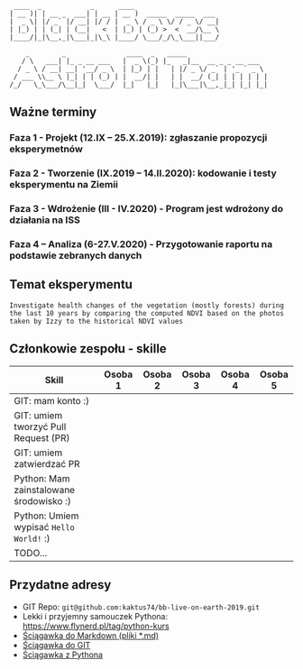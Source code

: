 ```
 ____  _            _      ____                     
| __ )| | __ _  ___| | __ | __ )  _____  _____  ___ 
|  _ \| |/ _` |/ __| |/ / |  _ \ / _ \ \/ / _ \/ __|
| |_) | | (_| | (__|   <  | |_) | (_) >  <  __/\__ \
|____/|_|\__,_|\___|_|\_\ |____/ \___/_/\_\___||___/
                                                    
    _        _               ____  _   _____                    
   / \   ___| |_ _ __ ___   |  _ \(_) |_   _|__  __ _ _ __ ___  
  / _ \ / __| __| '__/ _ \  | |_) | |   | |/ _ \/ _` | '_ ` _ \ 
 / ___ \\__ \ |_| | | (_) | |  __/| |   | |  __/ (_| | | | | | |
/_/   \_\___/\__|_|  \___/  |_|   |_|   |_|\___|\__,_|_| |_| |_|
```

## Ważne terminy

### Faza 1 - Projekt (12.IX – 25.X.2019): zgłaszanie propozycji eksperymetnów

### Faza 2 - Tworzenie (IX.2019 – 14.II.2020): kodowanie i testy eksperymentu na Ziemii

### Faza 3 - Wdrożenie (III - IV.2020) - Program jest wdrożony do działania na ISS

### Faza 4 – Analiza (6-27.V.2020) - Przygotowanie raportu na podstawie zebranych danych

## Temat eksperymentu

`Investigate health changes of the vegetation (mostly forests) during the last 10 years by comparing the computed NDVI based on the photos taken by Izzy to the historical NDVI values`


## Członkowie zespołu - skille


| Skill                      | Osoba 1 | Osoba 2 | Osoba 3 | Osoba 4 | Osoba 5 |
|---                         |---      |---      |---      |---      |---      |
|GIT: mam konto :)           |         |         |         |         |         |
|GIT: umiem tworzyć Pull Request (PR)                 |         |         |         |         |         |
|GIT: umiem zatwierdzać PR   |         |         |         |         |         |
|Python: Mam zainstalowane środowisko :)                |         |         |         |         |         |
|Python: Umiem wypisać `Hello World!` :)            |         |         |         |         |         |
|TODO...|         |         |         |         |         |    
## Przydatne adresy

 - GIT Repo: `git@github.com:kaktus74/bb-live-on-earth-2019.git`
- Lekki i przyjemny samouczek Pythona: <https://www.flynerd.pl/tag/python-kurs>
- [Ściągawka do Markdown (pliki *.md)](https://github.com/adam-p/markdown-here/wiki/Markdown-Cheatsheet)
- [Ściągawka do GIT](https://rogerdudler.github.io/git-guide/index.pl.html)
- [Ściągawka z Pythona](https://python101.readthedocs.io/pl/latest/podstawy/index.html)